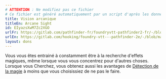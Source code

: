 ```yaml
---
# ATTENTION : Ne modifiez pas ce fichier
# Ce fichier est généré automatiquement par un script d'après les données du module Foundry VTT officiel et de sa traduction
title: Vision arcanique
titleEn: Arcane Sight
id: EIyazsXwM7Zc2XGO
urlFr: https://gitlab.com/pathfinder-fr/foundryvtt-pathfinder2-fr/-/blob/master/data/feats/EIyazsXwM7Zc2XGO.htm
urlEn: https://gitlab.com/hooking/foundry-vtt---pathfinder-2e/-/blob/master/packs/data/feats.db/arcane-sight.json
layout: dons
---
```

Vous vous êtes entrainé à constamment être à la recherche d'effets magiques, même lorsque vous vous concentrez pour d'autres choses. Lorsque vous Cherchez, vous obtenez aussi les avantages de [Détection de la magie](../actions/détection-de-la-magie.html) à moins que vous choisissiez de ne pas le faire.

